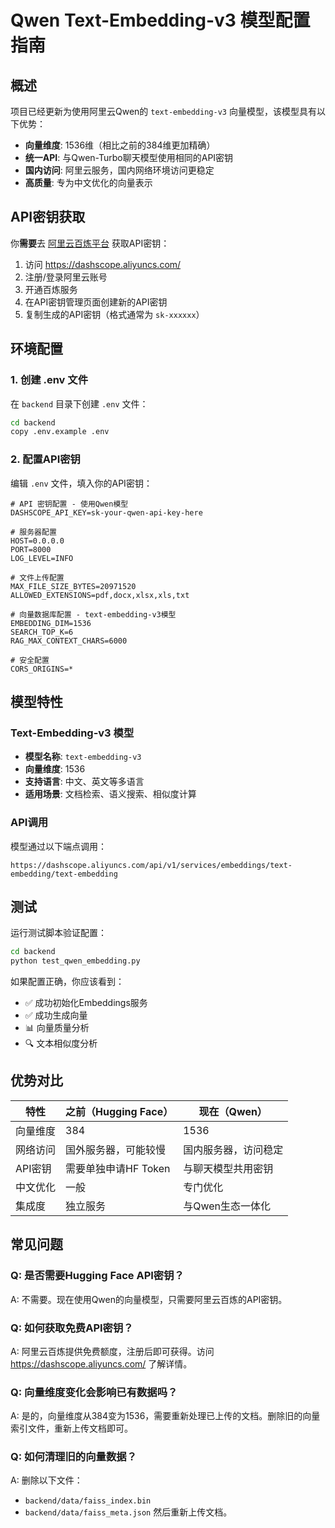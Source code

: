 # Qwen Text-Embedding-v3 模型配置指南

## 概述

项目已经更新为使用阿里云Qwen的 `text-embedding-v3` 向量模型，该模型具有以下优势：

- **向量维度**: 1536维（相比之前的384维更加精确）
- **统一API**: 与Qwen-Turbo聊天模型使用相同的API密钥
- **国内访问**: 阿里云服务，国内网络环境访问更稳定
- **高质量**: 专为中文优化的向量表示

## API密钥获取

你**需要**去 [阿里云百炼平台](https://dashscope.aliyuncs.com/) 获取API密钥：

1. 访问 https://dashscope.aliyuncs.com/
2. 注册/登录阿里云账号
3. 开通百炼服务
4. 在API密钥管理页面创建新的API密钥
5. 复制生成的API密钥（格式通常为 `sk-xxxxxx`）

## 环境配置

### 1. 创建 .env 文件

在 `backend` 目录下创建 `.env` 文件：

```bash
cd backend
copy .env.example .env
```

### 2. 配置API密钥

编辑 `.env` 文件，填入你的API密钥：

```env
# API 密钥配置 - 使用Qwen模型
DASHSCOPE_API_KEY=sk-your-qwen-api-key-here

# 服务器配置
HOST=0.0.0.0
PORT=8000
LOG_LEVEL=INFO

# 文件上传配置
MAX_FILE_SIZE_BYTES=20971520
ALLOWED_EXTENSIONS=pdf,docx,xlsx,xls,txt

# 向量数据库配置 - text-embedding-v3模型
EMBEDDING_DIM=1536
SEARCH_TOP_K=6
RAG_MAX_CONTEXT_CHARS=6000

# 安全配置
CORS_ORIGINS=*
```

## 模型特性

### Text-Embedding-v3 模型

- **模型名称**: `text-embedding-v3`
- **向量维度**: 1536
- **支持语言**: 中文、英文等多语言
- **适用场景**: 文档检索、语义搜索、相似度计算

### API调用

模型通过以下端点调用：
```
https://dashscope.aliyuncs.com/api/v1/services/embeddings/text-embedding/text-embedding
```

## 测试

运行测试脚本验证配置：

```bash
cd backend
python test_qwen_embedding.py
```

如果配置正确，你应该看到：
- ✅ 成功初始化Embeddings服务
- ✅ 成功生成向量
- 📊 向量质量分析
- 🔍 文本相似度分析

## 优势对比

| 特性 | 之前（Hugging Face） | 现在（Qwen） |
|------|---------------------|-------------|
| 向量维度 | 384 | 1536 |
| 网络访问 | 国外服务器，可能较慢 | 国内服务器，访问稳定 |
| API密钥 | 需要单独申请HF Token | 与聊天模型共用密钥 |
| 中文优化 | 一般 | 专门优化 |
| 集成度 | 独立服务 | 与Qwen生态一体化 |

## 常见问题

### Q: 是否需要Hugging Face API密钥？
A: 不需要。现在使用Qwen的向量模型，只需要阿里云百炼的API密钥。

### Q: 如何获取免费API密钥？
A: 阿里云百炼提供免费额度，注册后即可获得。访问 https://dashscope.aliyuncs.com/ 了解详情。

### Q: 向量维度变化会影响已有数据吗？
A: 是的，向量维度从384变为1536，需要重新处理已上传的文档。删除旧的向量索引文件，重新上传文档即可。

### Q: 如何清理旧的向量数据？
A: 删除以下文件：
- `backend/data/faiss_index.bin`
- `backend/data/faiss_meta.json`
然后重新上传文档。